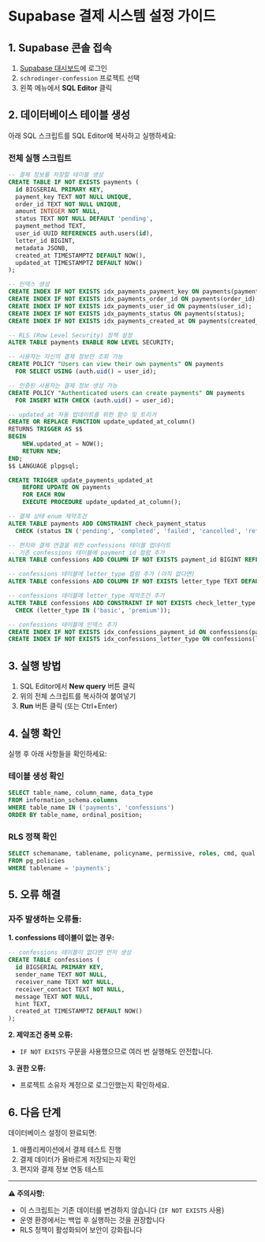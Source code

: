 # Supabase 결제 시스템 설정 가이드

## 1. Supabase 콘솔 접속

1. [Supabase 대시보드](https://supabase.com/dashboard)에 로그인
2. `schrodinger-confession` 프로젝트 선택
3. 왼쪽 메뉴에서 **SQL Editor** 클릭

## 2. 데이터베이스 테이블 생성

아래 SQL 스크립트를 SQL Editor에 복사하고 실행하세요:

### 전체 실행 스크립트

```sql
-- 결제 정보를 저장할 테이블 생성
CREATE TABLE IF NOT EXISTS payments (
  id BIGSERIAL PRIMARY KEY,
  payment_key TEXT NOT NULL UNIQUE,
  order_id TEXT NOT NULL UNIQUE,
  amount INTEGER NOT NULL,
  status TEXT NOT NULL DEFAULT 'pending',
  payment_method TEXT,
  user_id UUID REFERENCES auth.users(id),
  letter_id BIGINT,
  metadata JSONB,
  created_at TIMESTAMPTZ DEFAULT NOW(),
  updated_at TIMESTAMPTZ DEFAULT NOW()
);

-- 인덱스 생성
CREATE INDEX IF NOT EXISTS idx_payments_payment_key ON payments(payment_key);
CREATE INDEX IF NOT EXISTS idx_payments_order_id ON payments(order_id);
CREATE INDEX IF NOT EXISTS idx_payments_user_id ON payments(user_id);
CREATE INDEX IF NOT EXISTS idx_payments_status ON payments(status);
CREATE INDEX IF NOT EXISTS idx_payments_created_at ON payments(created_at);

-- RLS (Row Level Security) 정책 설정
ALTER TABLE payments ENABLE ROW LEVEL SECURITY;

-- 사용자는 자신의 결제 정보만 조회 가능
CREATE POLICY "Users can view their own payments" ON payments
  FOR SELECT USING (auth.uid() = user_id);

-- 인증된 사용자는 결제 정보 생성 가능
CREATE POLICY "Authenticated users can create payments" ON payments
  FOR INSERT WITH CHECK (auth.uid() = user_id);

-- updated_at 자동 업데이트를 위한 함수 및 트리거
CREATE OR REPLACE FUNCTION update_updated_at_column()
RETURNS TRIGGER AS $$
BEGIN
    NEW.updated_at = NOW();
    RETURN NEW;
END;
$$ LANGUAGE plpgsql;

CREATE TRIGGER update_payments_updated_at 
    BEFORE UPDATE ON payments 
    FOR EACH ROW 
    EXECUTE PROCEDURE update_updated_at_column();

-- 결제 상태 enum 제약조건
ALTER TABLE payments ADD CONSTRAINT check_payment_status 
  CHECK (status IN ('pending', 'completed', 'failed', 'cancelled', 'refunded'));

-- 편지와 결제 연결을 위한 confessions 테이블 업데이트
-- 기존 confessions 테이블에 payment_id 컬럼 추가
ALTER TABLE confessions ADD COLUMN IF NOT EXISTS payment_id BIGINT REFERENCES payments(id);

-- confessions 테이블에 letter_type 컬럼 추가 (아직 없다면)
ALTER TABLE confessions ADD COLUMN IF NOT EXISTS letter_type TEXT DEFAULT 'basic';

-- confessions 테이블에 letter_type 제약조건 추가
ALTER TABLE confessions ADD CONSTRAINT IF NOT EXISTS check_letter_type 
  CHECK (letter_type IN ('basic', 'premium'));

-- confessions 테이블에 인덱스 추가
CREATE INDEX IF NOT EXISTS idx_confessions_payment_id ON confessions(payment_id);
CREATE INDEX IF NOT EXISTS idx_confessions_letter_type ON confessions(letter_type);
```

## 3. 실행 방법

1. SQL Editor에서 **New query** 버튼 클릭
2. 위의 전체 스크립트를 복사하여 붙여넣기
3. **Run** 버튼 클릭 (또는 Ctrl+Enter)

## 4. 실행 확인

실행 후 아래 사항들을 확인하세요:

### 테이블 생성 확인
```sql
SELECT table_name, column_name, data_type 
FROM information_schema.columns 
WHERE table_name IN ('payments', 'confessions')
ORDER BY table_name, ordinal_position;
```

### RLS 정책 확인
```sql
SELECT schemaname, tablename, policyname, permissive, roles, cmd, qual 
FROM pg_policies 
WHERE tablename = 'payments';
```

## 5. 오류 해결

### 자주 발생하는 오류들:

**1. confessions 테이블이 없는 경우:**
```sql
-- confessions 테이블이 없다면 먼저 생성
CREATE TABLE confessions (
  id BIGSERIAL PRIMARY KEY,
  sender_name TEXT NOT NULL,
  receiver_name TEXT NOT NULL,
  receiver_contact TEXT NOT NULL,
  message TEXT NOT NULL,
  hint TEXT,
  created_at TIMESTAMPTZ DEFAULT NOW()
);
```

**2. 제약조건 중복 오류:**
- `IF NOT EXISTS` 구문을 사용했으므로 여러 번 실행해도 안전합니다.

**3. 권한 오류:**
- 프로젝트 소유자 계정으로 로그인했는지 확인하세요.

## 6. 다음 단계

데이터베이스 설정이 완료되면:

1. 애플리케이션에서 결제 테스트 진행
2. 결제 데이터가 올바르게 저장되는지 확인
3. 편지와 결제 정보 연동 테스트

---

**⚠️ 주의사항:**
- 이 스크립트는 기존 데이터를 변경하지 않습니다 (`IF NOT EXISTS` 사용)
- 운영 환경에서는 백업 후 실행하는 것을 권장합니다
- RLS 정책이 활성화되어 보안이 강화됩니다